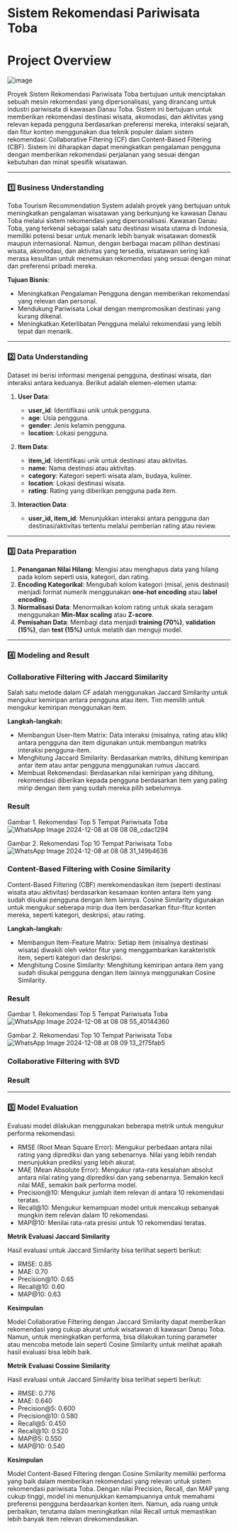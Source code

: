 # Sistem Rekomendasi Pariwisata Toba 

# Project Overview
![image](https://github.com/user-attachments/assets/a88c23f3-7451-488b-9d9f-b9d6b1b984c9)

Proyek Sistem Rekomendasi Pariwisata Toba bertujuan untuk menciptakan sebuah mesin rekomendasi yang dipersonalisasi, yang dirancang untuk industri pariwisata di kawasan Danau Toba. Sistem ini bertujuan untuk memberikan rekomendasi destinasi wisata, akomodasi, dan aktivitas yang relevan kepada pengguna berdasarkan preferensi mereka, interaksi sejarah, dan fitur konten menggunakan dua teknik populer dalam sistem rekomendasi: Collaborative Filtering (CF) dan Content-Based Filtering (CBF). Sistem ini diharapkan dapat meningkatkan pengalaman pengguna dengan memberikan rekomendasi perjalanan yang sesuai dengan kebutuhan dan minat spesifik wisatawan.

---

### 1️⃣ **Business Understanding**
Toba Tourism Recommendation System adalah proyek yang bertujuan untuk meningkatkan pengalaman wisatawan yang berkunjung ke kawasan Danau Toba melalui sistem rekomendasi yang dipersonalisasi. Kawasan Danau Toba, yang terkenal sebagai salah satu destinasi wisata utama di Indonesia, memiliki potensi besar untuk menarik lebih banyak wisatawan domestik maupun internasional. Namun, dengan berbagai macam pilihan destinasi wisata, akomodasi, dan aktivitas yang tersedia, wisatawan sering kali merasa kesulitan untuk menemukan rekomendasi yang sesuai dengan minat dan preferensi pribadi mereka.

**Tujuan Bisnis**:
- Meningkatkan Pengalaman Pengguna dengan memberikan rekomendasi yang relevan dan personal.
- Mendukung Pariwisata Lokal dengan mempromosikan destinasi yang kurang dikenal.
- Meningkatkan Keterlibatan Pengguna melalui rekomendasi yang lebih tepat dan menarik.

---

### 2️⃣ **Data Understanding**

Dataset ini berisi informasi mengenai pengguna, destinasi wisata, dan interaksi antara keduanya. Berikut adalah elemen-elemen utama:

1. **User Data**:
   - **user_id**: Identifikasi unik untuk pengguna.
   - **age**: Usia pengguna.
   - **gender**: Jenis kelamin pengguna.
   - **location**: Lokasi pengguna.

2. **Item Data**:
   - **item_id**: Identifikasi unik untuk destinasi atau aktivitas.
   - **name**: Nama destinasi atau aktivitas.
   - **category**: Kategori seperti wisata alam, budaya, kuliner.
   - **location**: Lokasi destinasi wisata.
   - **rating**: Rating yang diberikan pengguna pada item.

3. **Interaction Data**:
   - **user_id, item_id**: Menunjukkan interaksi antara pengguna dan destinasi/aktivitas tertentu melalui pemberian rating atau review. 

---

### 3️⃣ **Data Preparation**
1. **Penanganan Nilai Hilang**: Mengisi atau menghapus data yang hilang pada kolom seperti usia, kategori, dan rating.
2. **Encoding Kategorikal**: Mengubah kolom kategori (misal, jenis destinasi) menjadi format numerik menggunakan **one-hot encoding** atau **label encoding**.
3. **Normalisasi Data**: Menormalkan kolom rating untuk skala seragam menggunakan **Min-Max scaling** atau **Z-score**.
4. **Pemisahan Data**: Membagi data menjadi **training (70%)**, **validation (15%)**, dan **test (15%)** untuk melatih dan menguji model.

---

### 4️⃣ **Modeling and Result**
### **Collaborative Filtering with Jaccard Similarity**

Salah satu metode dalam CF adalah menggunakan Jaccard Similarity untuk mengukur kemiripan antara pengguna atau item. Tim memilih untuk mengukur kemiripan menggunakan item.
   
**Langkah-langkah:**
- Membangun User-Item Matrix: Data interaksi (misalnya, rating atau klik) antara pengguna dan item digunakan untuk membangun matriks interaksi pengguna-item.
- Menghitung Jaccard Similarity: Berdasarkan matriks, dihitung kemiripan antar item atau antar pengguna menggunakan rumus Jaccard.
- Membuat Rekomendasi: Berdasarkan nilai kemiripan yang dihitung, rekomendasi diberikan kepada pengguna berdasarkan item yang paling mirip dengan item yang sudah mereka pilih sebelumnya.

### **Result**
Gambar 1. Rekomendasi Top 5 Tempat Pariwisata Toba
![WhatsApp Image 2024-12-08 at 08 08 08_cdac1294](https://github.com/user-attachments/assets/5475df77-70da-4302-b108-a61c3164accc)

Gambar 2. Rekomendasi Top 10 Tempat Pariwisata Toba
![WhatsApp Image 2024-12-08 at 08 08 31_149b4636](https://github.com/user-attachments/assets/eabe1aba-7bdb-465d-be80-579d35ee3d96)



### **Content-Based Filtering with Cosine Similarity**
Content-Based Filtering (CBF) merekomendasikan item (seperti destinasi wisata atau aktivitas) berdasarkan kesamaan konten antara item yang sudah disukai pengguna dengan item lainnya.
Cosine Similarity digunakan untuk mengukur seberapa mirip dua item berdasarkan fitur-fitur konten mereka, seperti kategori, deskripsi, atau rating.

**Langkah-langkah:**

- Membangun Item-Feature Matrix: Setiap item (misalnya destinasi wisata) diwakili oleh vektor fitur yang menggambarkan karakteristik item, seperti kategori dan deskripsi.
- Menghitung Cosine Similarity: Menghitung kemiripan antara item yang sudah disukai pengguna dengan item lainnya menggunakan Cosine Similarity.

### **Result**
Gambar 1. Rekomendasi Top 5 Tempat Pariwisata Toba
![WhatsApp Image 2024-12-08 at 08 08 55_40144360](https://github.com/user-attachments/assets/b9fdc2a8-6443-45ef-b9c0-5c6611d541a7)


Gambar 2. Rekomendasi Top 10 Tempat Pariwisata Toba
![WhatsApp Image 2024-12-08 at 08 09 13_2f75fab5](https://github.com/user-attachments/assets/b4daf58f-9214-453d-aafc-ca2775e8af10)

### **Collaborative Filtering with SVD**


### **Result**
--- 

### 5️⃣ **Model Evaluation**

Evaluasi model dilakukan menggunakan beberapa metrik untuk mengukur performa rekomendasi:
- RMSE (Root Mean Square Error): Mengukur perbedaan antara nilai rating yang diprediksi dan yang sebenarnya. Nilai yang lebih rendah menunjukkan prediksi yang lebih akurat.
- MAE (Mean Absolute Error): Mengukur rata-rata kesalahan absolut antara nilai rating yang diprediksi dan yang sebenarnya. Semakin kecil nilai MAE, semakin baik performa model.
- Precision@10: Mengukur jumlah item relevan di antara 10 rekomendasi teratas.
- Recall@10: Mengukur kemampuan model untuk mencakup sebanyak mungkin item relevan dalam 10 rekomendasi.
- MAP@10: Menilai rata-rata presisi untuk 10 rekomendasi teratas.

**Metrik Evaluasi Jaccard Similarity**

Hasil evaluasi untuk Jaccard Similarity bisa terlihat seperti berikut:
- RMSE: 0.85
- MAE: 0.70
- Precision@10: 0.65
- Recall@10: 0.60
- MAP@10: 0.63

**Kesimpulan**

Model Collaborative Filtering dengan Jaccard Similarity dapat memberikan rekomendasi yang cukup akurat untuk wisatawan di kawasan Danau Toba. Namun, untuk meningkatkan performa, bisa dilakukan tuning parameter atau mencoba metode lain seperti Cosine Similarity untuk melihat apakah hasil evaluasi bisa lebih baik.

**Metrik Evaluasi Cossine Similarity**

Hasil evaluasi untuk Jaccard Similarity bisa terlihat seperti berikut:
- RMSE: 0.776
- MAE: 0.640
- Precision@5: 0.600
- Precision@10: 0.580
- Recall@5: 0.450
- Recall@10: 0.520
- MAP@5: 0.550
- MAP@10: 0.540

**Kesimpulan**

Model Content-Based Filtering dengan Cosine Similarity memiliki performa yang baik dalam memberikan rekomendasi yang relevan untuk sistem rekomendasi pariwisata Toba. Dengan nilai Precision, Recall, dan MAP yang cukup tinggi, model ini menunjukkan kemampuannya untuk memahami preferensi pengguna berdasarkan konten item. Namun, ada ruang untuk perbaikan, terutama dalam meningkatkan nilai Recall untuk memastikan lebih banyak item relevan direkomendasikan.
